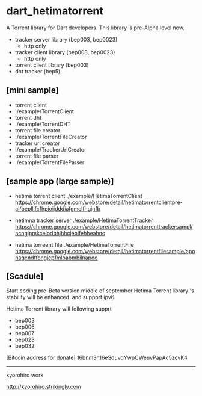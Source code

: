 # dart_hetimatorrent

A Torrent library for Dart developers.  This library is pre-Alpha level now.

- tracker server library (bep003, bep0023)
  - http only
- tracker client library (bep003, bep0023)
  - http only
- torrent client library (bep003)
- dht tracker (bep5)


## [mini sample]
 - torrent client
  - ./example/TorrentClient
 - torrent dht
  - ./example/TorrentDHT
 - torrent file creator
  - ./example/TorrentFileCreator
 - tracker url creator
  - ./example/TrackerUrlCreator
 - torrent file parser
  - ./example/TorrentFileParser

## [sample app (large sample)]
 - hetima torrent client
  ./example/HetimaTorrentClient
  https://chrome.google.com/webstore/detail/hetimatorrentclientpre-al/bepllifcfhpjoijdddiafgmclfhgjnfb

 - hetimna tracker server
  ./example/HetimaTorrentTracker
  https://chrome.google.com/webstore/detail/hetimatorrenttrackersampl/achgjpmkcelodbhjhhcjeolfehheahnc
 
 - hetima torreent file
  ./example/HetimaTorrentFile
  https://chrome.google.com/webstore/detail/hetimatorrentfilesample/aponagendffongjcpfmloabmbilnapoo


## [Scadule]

  Start coding pre-Beta version
  middle of september
  Hetima Torrent library 's stability will be enhanced. and suppprt ipv6.
 
  Hetima Torrent library will following supprt
- bep003
- bep005
- bep007
- bep023
- bep032
 
 
[Bitcoin address for donate]
 16bnm3h16eSduvdYwpCWeuvPapAc5zcvK4
 

 

 ----------------------------------- 
 
kyorohiro work

http://kyorohiro.strikingly.com


